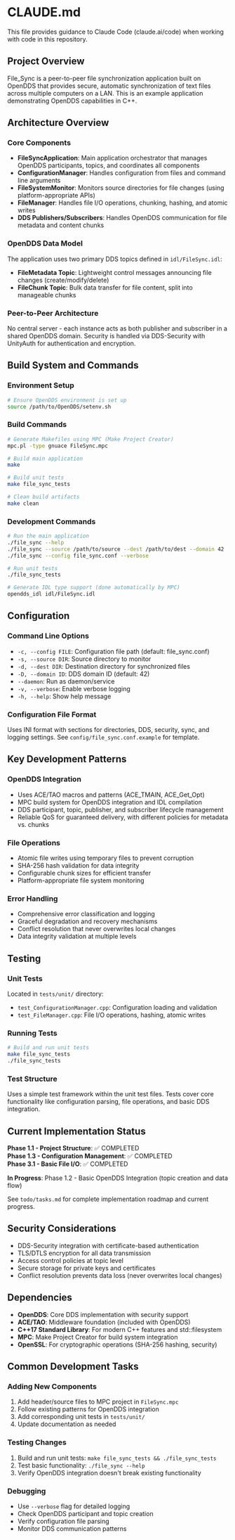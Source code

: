 # CLAUDE.md

This file provides guidance to Claude Code (claude.ai/code) when working with code in this repository.

## Project Overview

File_Sync is a peer-to-peer file synchronization application built on OpenDDS that provides secure, automatic synchronization of text files across multiple computers on a LAN. This is an example application demonstrating OpenDDS capabilities in C++.

## Architecture Overview

### Core Components
- **FileSyncApplication**: Main application orchestrator that manages OpenDDS participants, topics, and coordinates all components
- **ConfigurationManager**: Handles configuration from files and command line arguments
- **FileSystemMonitor**: Monitors source directories for file changes (using platform-appropriate APIs)
- **FileManager**: Handles file I/O operations, chunking, hashing, and atomic writes
- **DDS Publishers/Subscribers**: Handles OpenDDS communication for file metadata and content chunks

### OpenDDS Data Model
The application uses two primary DDS topics defined in `idl/FileSync.idl`:
- **FileMetadata Topic**: Lightweight control messages announcing file changes (create/modify/delete)
- **FileChunk Topic**: Bulk data transfer for file content, split into manageable chunks

### Peer-to-Peer Architecture  
No central server - each instance acts as both publisher and subscriber in a shared OpenDDS domain. Security is handled via DDS-Security with UnityAuth for authentication and encryption.

## Build System and Commands

### Environment Setup
```bash
# Ensure OpenDDS environment is set up
source /path/to/OpenDDS/setenv.sh
```

### Build Commands
```bash
# Generate Makefiles using MPC (Make Project Creator)
mpc.pl -type gnuace FileSync.mpc

# Build main application
make

# Build unit tests
make file_sync_tests

# Clean build artifacts
make clean
```

### Development Commands
```bash
# Run the main application
./file_sync --help
./file_sync --source /path/to/source --dest /path/to/dest --domain 42
./file_sync --config file_sync.conf --verbose

# Run unit tests
./file_sync_tests

# Generate IDL type support (done automatically by MPC)
opendds_idl idl/FileSync.idl
```

## Configuration

### Command Line Options
- `-c, --config FILE`: Configuration file path (default: file_sync.conf)
- `-s, --source DIR`: Source directory to monitor
- `-d, --dest DIR`: Destination directory for synchronized files  
- `-D, --domain ID`: DDS domain ID (default: 42)
- `--daemon`: Run as daemon/service
- `-v, --verbose`: Enable verbose logging
- `-h, --help`: Show help message

### Configuration File Format
Uses INI format with sections for directories, DDS, security, sync, and logging settings. See `config/file_sync.conf.example` for template.

## Key Development Patterns

### OpenDDS Integration
- Uses ACE/TAO macros and patterns (ACE_TMAIN, ACE_Get_Opt)
- MPC build system for OpenDDS integration and IDL compilation
- DDS participant, topic, publisher, and subscriber lifecycle management
- Reliable QoS for guaranteed delivery, with different policies for metadata vs. chunks

### File Operations
- Atomic file writes using temporary files to prevent corruption
- SHA-256 hash validation for data integrity
- Configurable chunk sizes for efficient transfer
- Platform-appropriate file system monitoring

### Error Handling
- Comprehensive error classification and logging
- Graceful degradation and recovery mechanisms
- Conflict resolution that never overwrites local changes
- Data integrity validation at multiple levels

## Testing

### Unit Tests
Located in `tests/unit/` directory:
- `test_ConfigurationManager.cpp`: Configuration loading and validation
- `test_FileManager.cpp`: File I/O operations, hashing, atomic writes

### Running Tests
```bash
# Build and run unit tests
make file_sync_tests
./file_sync_tests
```

### Test Structure
Uses a simple test framework within the unit test files. Tests cover core functionality like configuration parsing, file operations, and basic DDS integration.

## Current Implementation Status

**Phase 1.1 - Project Structure**: ✅ COMPLETED  
**Phase 1.3 - Configuration Management**: ✅ COMPLETED  
**Phase 3.1 - Basic File I/O**: ✅ COMPLETED  

**In Progress**: Phase 1.2 - Basic OpenDDS Integration (topic creation and data flow)

See `todo/tasks.md` for complete implementation roadmap and current progress.

## Security Considerations

- DDS-Security integration with certificate-based authentication
- TLS/DTLS encryption for all data transmission
- Access control policies at topic level
- Secure storage for private keys and certificates
- Conflict resolution prevents data loss (never overwrites local changes)

## Dependencies

- **OpenDDS**: Core DDS implementation with security support
- **ACE/TAO**: Middleware foundation (included with OpenDDS)
- **C++17 Standard Library**: For modern C++ features and std::filesystem
- **MPC**: Make Project Creator for build system integration
- **OpenSSL**: For cryptographic operations (SHA-256 hashing, security)

## Common Development Tasks

### Adding New Components
1. Add header/source files to MPC project in `FileSync.mpc`
2. Follow existing patterns for OpenDDS integration
3. Add corresponding unit tests in `tests/unit/`
4. Update documentation as needed

### Testing Changes
1. Build and run unit tests: `make file_sync_tests && ./file_sync_tests`
2. Test basic functionality: `./file_sync --help`
3. Verify OpenDDS integration doesn't break existing functionality

### Debugging
- Use `--verbose` flag for detailed logging
- Check OpenDDS participant and topic creation
- Verify configuration file parsing
- Monitor DDS communication patterns